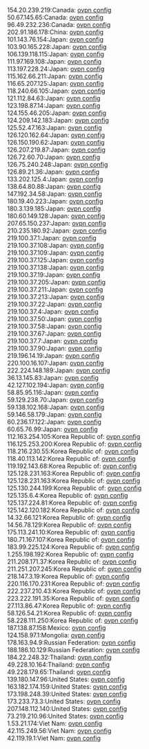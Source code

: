 154.20.239.219:Canada: [ovpn config](vpn/154_20_239_219.ovpn)  
50.67.145.65:Canada: [ovpn config](vpn/50_67_145_65.ovpn)  
96.49.232.236:Canada: [ovpn config](vpn/96_49_232_236.ovpn)  
202.91.186.178:China: [ovpn config](vpn/202_91_186_178.ovpn)  
101.143.76.154:Japan: [ovpn config](vpn/101_143_76_154.ovpn)  
103.90.165.228:Japan: [ovpn config](vpn/103_90_165_228.ovpn)  
106.139.118.115:Japan: [ovpn config](vpn/106_139_118_115.ovpn)  
111.97.169.108:Japan: [ovpn config](vpn/111_97_169_108.ovpn)  
113.197.228.24:Japan: [ovpn config](vpn/113_197_228_24.ovpn)  
115.162.66.211:Japan: [ovpn config](vpn/115_162_66_211.ovpn)  
116.65.207.125:Japan: [ovpn config](vpn/116_65_207_125.ovpn)  
118.240.66.105:Japan: [ovpn config](vpn/118_240_66_105.ovpn)  
121.112.84.63:Japan: [ovpn config](vpn/121_112_84_63.ovpn)  
123.198.87.14:Japan: [ovpn config](vpn/123_198_87_14.ovpn)  
124.155.46.205:Japan: [ovpn config](vpn/124_155_46_205.ovpn)  
124.209.142.183:Japan: [ovpn config](vpn/124_209_142_183.ovpn)  
125.52.47.163:Japan: [ovpn config](vpn/125_52_47_163.ovpn)  
126.120.162.64:Japan: [ovpn config](vpn/126_120_162_64.ovpn)  
126.150.190.62:Japan: [ovpn config](vpn/126_150_190_62.ovpn)  
126.207.219.87:Japan: [ovpn config](vpn/126_207_219_87.ovpn)  
126.72.60.70:Japan: [ovpn config](vpn/126_72_60_70.ovpn)  
126.75.240.248:Japan: [ovpn config](vpn/126_75_240_248.ovpn)  
126.89.21.36:Japan: [ovpn config](vpn/126_89_21_36.ovpn)  
133.202.125.4:Japan: [ovpn config](vpn/133_202_125_4.ovpn)  
138.64.80.88:Japan: [ovpn config](vpn/138_64_80_88.ovpn)  
147.192.34.58:Japan: [ovpn config](vpn/147_192_34_58.ovpn)  
180.19.40.223:Japan: [ovpn config](vpn/180_19_40_223.ovpn)  
180.3.139.185:Japan: [ovpn config](vpn/180_3_139_185.ovpn)  
180.60.149.128:Japan: [ovpn config](vpn/180_60_149_128.ovpn)  
207.65.150.237:Japan: [ovpn config](vpn/207_65_150_237.ovpn)  
210.235.180.92:Japan: [ovpn config](vpn/210_235_180_92.ovpn)  
219.100.37.1:Japan: [ovpn config](vpn/219_100_37_1.ovpn)  
219.100.37.108:Japan: [ovpn config](vpn/219_100_37_108.ovpn)  
219.100.37.109:Japan: [ovpn config](vpn/219_100_37_109.ovpn)  
219.100.37.125:Japan: [ovpn config](vpn/219_100_37_125.ovpn)  
219.100.37.138:Japan: [ovpn config](vpn/219_100_37_138.ovpn)  
219.100.37.19:Japan: [ovpn config](vpn/219_100_37_19.ovpn)  
219.100.37.205:Japan: [ovpn config](vpn/219_100_37_205.ovpn)  
219.100.37.211:Japan: [ovpn config](vpn/219_100_37_211.ovpn)  
219.100.37.213:Japan: [ovpn config](vpn/219_100_37_213.ovpn)  
219.100.37.22:Japan: [ovpn config](vpn/219_100_37_22.ovpn)  
219.100.37.4:Japan: [ovpn config](vpn/219_100_37_4.ovpn)  
219.100.37.50:Japan: [ovpn config](vpn/219_100_37_50.ovpn)  
219.100.37.58:Japan: [ovpn config](vpn/219_100_37_58.ovpn)  
219.100.37.67:Japan: [ovpn config](vpn/219_100_37_67.ovpn)  
219.100.37.7:Japan: [ovpn config](vpn/219_100_37_7.ovpn)  
219.100.37.90:Japan: [ovpn config](vpn/219_100_37_90.ovpn)  
219.196.14.19:Japan: [ovpn config](vpn/219_196_14_19.ovpn)  
220.100.16.107:Japan: [ovpn config](vpn/220_100_16_107.ovpn)  
222.224.148.189:Japan: [ovpn config](vpn/222_224_148_189.ovpn)  
36.13.145.83:Japan: [ovpn config](vpn/36_13_145_83.ovpn)  
42.127.102.194:Japan: [ovpn config](vpn/42_127_102_194.ovpn)  
58.85.95.116:Japan: [ovpn config](vpn/58_85_95_116.ovpn)  
59.129.238.70:Japan: [ovpn config](vpn/59_129_238_70.ovpn)  
59.138.102.168:Japan: [ovpn config](vpn/59_138_102_168.ovpn)  
59.146.58.179:Japan: [ovpn config](vpn/59_146_58_179.ovpn)  
60.236.17.122:Japan: [ovpn config](vpn/60_236_17_122.ovpn)  
60.65.76.99:Japan: [ovpn config](vpn/60_65_76_99.ovpn)  
112.163.254.105:Korea Republic of: [ovpn config](vpn/112_163_254_105.ovpn)  
116.125.253.200:Korea Republic of: [ovpn config](vpn/116_125_253_200.ovpn)  
118.216.230.55:Korea Republic of: [ovpn config](vpn/118_216_230_55.ovpn)  
118.40.113.142:Korea Republic of: [ovpn config](vpn/118_40_113_142.ovpn)  
119.192.143.68:Korea Republic of: [ovpn config](vpn/119_192_143_68.ovpn)  
125.128.231.163:Korea Republic of: [ovpn config](vpn/125_128_231_163.ovpn)  
125.128.231.163:Korea Republic of: [ovpn config](vpn/125_128_231_163.ovpn)  
125.130.244.199:Korea Republic of: [ovpn config](vpn/125_130_244_199.ovpn)  
125.135.6.4:Korea Republic of: [ovpn config](vpn/125_135_6_4.ovpn)  
125.137.224.81:Korea Republic of: [ovpn config](vpn/125_137_224_81.ovpn)  
125.142.120.182:Korea Republic of: [ovpn config](vpn/125_142_120_182.ovpn)  
14.32.66.121:Korea Republic of: [ovpn config](vpn/14_32_66_121.ovpn)  
14.56.78.129:Korea Republic of: [ovpn config](vpn/14_56_78_129.ovpn)  
175.113.241.10:Korea Republic of: [ovpn config](vpn/175_113_241_10.ovpn)  
180.71.167.107:Korea Republic of: [ovpn config](vpn/180_71_167_107.ovpn)  
183.99.225.124:Korea Republic of: [ovpn config](vpn/183_99_225_124.ovpn)  
1.255.198.192:Korea Republic of: [ovpn config](vpn/1_255_198_192.ovpn)  
211.208.171.37:Korea Republic of: [ovpn config](vpn/211_208_171_37.ovpn)  
211.251.207.245:Korea Republic of: [ovpn config](vpn/211_251_207_245.ovpn)  
218.147.3.19:Korea Republic of: [ovpn config](vpn/218_147_3_19.ovpn)  
220.116.170.231:Korea Republic of: [ovpn config](vpn/220_116_170_231.ovpn)  
222.237.210.43:Korea Republic of: [ovpn config](vpn/222_237_210_43.ovpn)  
223.222.191.35:Korea Republic of: [ovpn config](vpn/223_222_191_35.ovpn)  
27.113.86.47:Korea Republic of: [ovpn config](vpn/27_113_86_47.ovpn)  
58.126.54.21:Korea Republic of: [ovpn config](vpn/58_126_54_21.ovpn)  
58.228.111.250:Korea Republic of: [ovpn config](vpn/58_228_111_250.ovpn)  
187.138.87.158:Mexico: [ovpn config](vpn/187_138_87_158.ovpn)  
124.158.97.1:Mongolia: [ovpn config](vpn/124_158_97_1.ovpn)  
178.163.94.9:Russian Federation: [ovpn config](vpn/178_163_94_9.ovpn)  
188.186.10.129:Russian Federation: [ovpn config](vpn/188_186_10_129.ovpn)  
184.22.248.32:Thailand: [ovpn config](vpn/184_22_248_32.ovpn)  
49.228.10.164:Thailand: [ovpn config](vpn/49_228_10_164.ovpn)  
49.228.179.65:Thailand: [ovpn config](vpn/49_228_179_65.ovpn)  
139.180.147.96:United States: [ovpn config](vpn/139_180_147_96.ovpn)  
163.182.174.159:United States: [ovpn config](vpn/163_182_174_159.ovpn)  
173.198.248.39:United States: [ovpn config](vpn/173_198_248_39.ovpn)  
173.233.73.3:United States: [ovpn config](vpn/173_233_73_3.ovpn)  
207.148.112.140:United States: [ovpn config](vpn/207_148_112_140.ovpn)  
73.219.210.96:United States: [ovpn config](vpn/73_219_210_96.ovpn)  
1.53.21.174:Viet Nam: [ovpn config](vpn/1_53_21_174.ovpn)  
42.115.249.56:Viet Nam: [ovpn config](vpn/42_115_249_56.ovpn)  
42.119.19.1:Viet Nam: [ovpn config](vpn/42_119_19_1.ovpn)  
